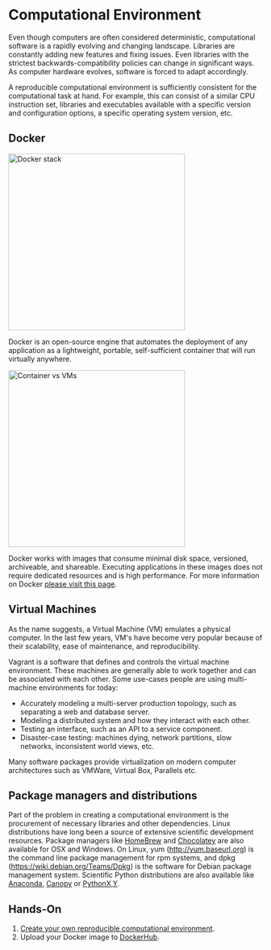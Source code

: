 # Computational Environment

Even though computers are often considered deterministic, computational
software is a rapidly evolving and changing landscape. Libraries are constantly
adding new features and fixing issues. Even libraries with the strictest
backwards-compatibility policies can change in significant ways. As computer
hardware evolves, software is forced to adapt accordingly.

A reproducible computational environment is sufficiently consistent for the
computational task at hand. For example, this can consist of a similar CPU
instruction set, libraries and executables available with a specific version
and configuration options, a specific operating system version, etc.

## Docker

<img alt="Docker stack" src="http://tiewei.github.io/images/docker-filesystems-multilayer.png" width="350">

Docker is an open-source engine that automates the deployment of any
application as a lightweight, portable, self-sufficient container that will run
virtually anywhere.

<img alt="Container vs VMs" src="http://tiewei.github.io/images/docker_vm.jpg" width="350">

Docker works with images that consume minimal disk space, versioned, archiveable, and shareable.
Executing applications in these images does not require dedicated resources and is high performance.
For more information on Docker [please visit this page](http://www.docker.com/whatisdocker).

## Virtual Machines

As the name suggests, a Virtual Machine (VM) emulates a physical computer. In
the last few years, VM's have become very popular because of their scalability,
ease of maintenance, and reproducibility. 

Vagrant is a software that defines and controls the virtual machine
environment. These machines are generally able to work together and can be
associated with each other. Some use-cases people are using multi-machine
environments for today:  

* Accurately modeling a multi-server production topology, such as separating a web and database server.  
* Modeling a distributed system and how they interact with each other.  
* Testing an interface, such as an API to a service component.  
* Disaster-case testing: machines dying, network partitions, slow networks, inconsistent world views, etc.  

Many software packages provide virtualization on modern computer architectures
such as VMWare, Virtual Box, Parallels etc.

## Package managers and distributions

Part of the problem in creating a computational environment is the procurement of
necessary libraries and other dependencies. Linux distributions have long been a source of
extensive scientific development resources. Package managers like [HomeBrew](http://brew.sh/)
and [Chocolatey](https://chocolatey.org/) are also available for OSX and Windows. On Linux, yum
(http://yum.baseurl.org) is the command line package management for rpm systems, and 
dpkg (https://wiki.debian.org/Teams/Dpkg) is the  software for Debian package management system. Scientific
Python distributions are also available like [Anaconda](http://continuum.io/downloads),
[Canopy](https://www.enthought.com/products/canopy/) or [PythonX,Y](https://code.google.com/p/pythonxy/).

## Hands-On

1. [Create your own reproducible computational environment](../environment/).
2. Upload your Docker image to [DockerHub](https://hub.docker.com).
